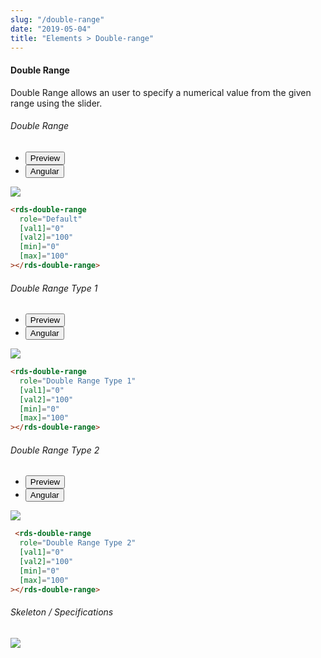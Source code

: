 ```yaml
---
slug: "/double-range"
date: "2019-05-04"
title: "Elements > Double-range"
---
```

<!-- CSS only -->
<link href="https://cdn.jsdelivr.net/npm/bootstrap@5.1.3/dist/css/bootstrap.min.css" rel="stylesheet" integrity="sha384-1BmE4kWBq78iYhFldvKuhfTAU6auU8tT94WrHftjDbrCEXSU1oBoqyl2QvZ6jIW3" crossorigin="anonymous">
<link rel="stylesheet" href="../../../../../../../raaghu/src/assets/css/style-elements.css">
<link rel="stylesheet" href="../../../../../../../raaghu/src/assets/css/main.css">

#### Double Range

<p class="">Double Range allows an user to specify a numerical value from the given range using the slider.</p>
<section class="py-4">
    <h6>Double Range</h6>
    <div class="py-3">
      <div class="cust-tabs">
        <ul class="nav nav-tabs" id="myTab" role="tablist">
          <li class="nav-item" role="presentation">
            <button class="nav-link active" id="PreviewBasic-tab" data-bs-toggle="tab" data-bs-target="#PreviewBasic" type="button" role="tab" aria-controls="PreviewBasic" aria-selected="true">Preview </button>
          </li>
          <li class="nav-item" role="presentation">
            <button class="nav-link" id="AngularBasic-tab" data-bs-toggle="tab" data-bs-target="#AngularBasic" type="button" role="tab" aria-controls="AngularBasic" aria-selected="false"><i class="bi bi-code-slash" style="font-size:1.0rem"></i>Angular</button>
          </li>
        </ul>
      </div>
      <div class="tab-content card border" id="myTabContent">
        <div class="tab-pane fade show active" id="PreviewBasic" role="tabpanel" aria-labelledby="PreviewBasic-tab">
         <div class="contents p-5">
              <div class="row">
               <div class="col-md-12">
                   <img src="/images/double-range.png" class="img-fluid">
               </div>                           
           </div>
                       
  </div>
        </div>
        <div class="tab-pane fade show" id="AngularBasic" role="tabpanel" aria-labelledby="AngularBasic-tab">
          <div class="contents bg-code">
<div class="row m-0">

```html
<rds-double-range
  role="Default"
  [val1]="0"
  [val2]="100"
  [min]="0"
  [max]="100"
></rds-double-range>
```
</div>
</div>
  </div>
        </div>
      </div>
    </div>
  </section>

  <section class="py-4">
    <h6>Double Range Type 1</h6>
    <div class="py-3">
      <div class="cust-tabs">
        <ul class="nav nav-tabs" id="myTab" role="tablist">
          <li class="nav-item" role="presentation">
            <button class="nav-link active" id="PreviewType1-tab" data-bs-toggle="tab" data-bs-target="#PreviewType1" type="button" role="tab" aria-controls="PreviewType1" aria-selected="true">Preview </button>
          </li>
          <li class="nav-item" role="presentation">
            <button class="nav-link" id="AngularType1-tab" data-bs-toggle="tab" data-bs-target="#AngularType1" type="button" role="tab" aria-controls="AngularType1" aria-selected="false"><i class="bi bi-code-slash" style="font-size:1.0rem"></i>Angular</button>
          </li>
        </ul>
      </div>
      <div class="tab-content card border" id="myTabContent">
        <div class="tab-pane fade show active" id="PreviewType1" role="tabpanel" aria-labelledby="PreviewType1-tab">
         <div class="contents p-5">
              <div class="row">
               <div class="col-md-12">
                   <img src="/images/double-range-type1.png" class="img-fluid">
               </div>                           
           </div>
                       
  </div>
        </div>
        <div class="tab-pane fade show" id="AngularType1" role="tabpanel" aria-labelledby="AngularType1-tab">
          <div class="contents bg-code">
<div class="row m-0">

```html
<rds-double-range
  role="Double Range Type 1"
  [val1]="0"
  [val2]="100"
  [min]="0"
  [max]="100"
></rds-double-range>
```
</div>
</div>
  </div>
        </div>
      </div>
    </div>
  </section>


<section class="py-4">
    <h6>Double Range Type 2</h6>
    <div class="py-3">
      <div class="cust-tabs">
        <ul class="nav nav-tabs" id="myTab" role="tablist">
          <li class="nav-item" role="presentation">
            <button class="nav-link active" id="PreviewType2-tab" data-bs-toggle="tab" data-bs-target="#PreviewType2" type="button" role="tab" aria-controls="PreviewType2" aria-selected="true">Preview </button>
          </li>
          <li class="nav-item" role="presentation">
            <button class="nav-link" id="AngularType2-tab" data-bs-toggle="tab" data-bs-target="#AngularType2" type="button" role="tab" aria-controls="AngularType2" aria-selected="false"><i class="bi bi-code-slash" style="font-size:1.0rem"></i>Angular</button>
          </li>
        </ul>
      </div>
      <div class="tab-content card border" id="myTabContent">
        <div class="tab-pane fade show active" id="PreviewType2" role="tabpanel" aria-labelledby="PreviewType2-tab">
         <div class="contents p-5">
              <div class="row">
               <div class="col-md-12">
                   <img src="/images/double-range-type2.png" class="img-fluid">
               </div>                           
           </div>
                       
  </div>
        </div>
        <div class="tab-pane fade show" id="AngularType2" role="tabpanel" aria-labelledby="AngularType2-tab">
          <div class="contents bg-code">
<div class="row m-0">

```html
 <rds-double-range
  role="Double Range Type 2"
  [val1]="0"
  [val2]="100"
  [min]="0"
  [max]="100"
></rds-double-range>
```
</div>
</div>
  </div>
        </div>
      </div>
    </div>
  </section>

<section class="py-4">
                        <h6>
                           Skeleton / Specifications
                        </h6>
                        <div class="py-3">
                              <!-- Tab panes -->
                              <div class="card border p-5">
                                 <div class="row">
                                    <div class="col-md-12">
                                       <img src="/images/double-range-skeleton.png" class="img-fluid">
                                    </div>
                                 </div>
                              </div>
                        </div>
                     </section>

   